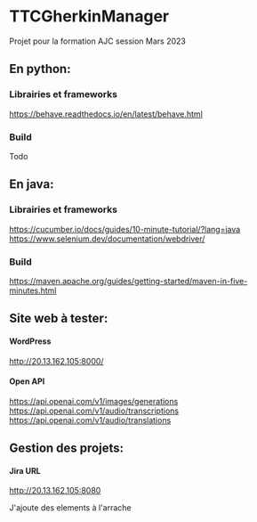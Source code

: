 # TTCGherkinManager

Projet pour la formation AJC session Mars 2023
## En python:
### Librairies et frameworks
https://behave.readthedocs.io/en/latest/behave.html

### Build
Todo

## En java:
### Librairies et frameworks
https://cucumber.io/docs/guides/10-minute-tutorial/?lang=java
https://www.selenium.dev/documentation/webdriver/

### Build
https://maven.apache.org/guides/getting-started/maven-in-five-minutes.html

## Site web à tester:
#### WordPress
http://20.13.162.105:8000/

#### Open API
https://api.openai.com/v1/images/generations
https://api.openai.com/v1/audio/transcriptions
https://api.openai.com/v1/audio/translations

## Gestion des projets:
#### Jira URL
http://20.13.162.105:8080

J'ajoute des elements à l'arrache
